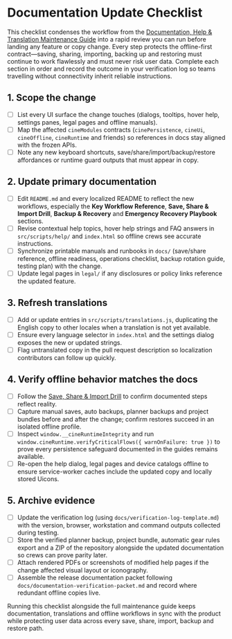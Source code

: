 # Documentation Update Checklist

This checklist condenses the workflow from the [Documentation, Help & Translation Maintenance Guide](documentation-maintenance.md) into a rapid review you can run before landing any feature or copy change. Every step protects the offline-first contract—saving, sharing, importing, backing up and restoring must continue to work flawlessly and must never risk user data. Complete each section in order and record the outcome in your verification log so teams travelling without connectivity inherit reliable instructions.

## 1. Scope the change

- [ ] List every UI surface the change touches (dialogs, tooltips, hover help, settings panes, legal pages and offline manuals).
- [ ] Map the affected `cineModules` contracts (`cinePersistence`, `cineUi`, `cineOffline`, `cineRuntime` and friends) so references in docs stay aligned with the frozen APIs.
- [ ] Note any new keyboard shortcuts, save/share/import/backup/restore affordances or runtime guard outputs that must appear in copy.

## 2. Update primary documentation

- [ ] Edit `README.md` and every localized README to reflect the new workflows, especially the **Key Workflow Reference**, **Save, Share & Import Drill**, **Backup & Recovery** and **Emergency Recovery Playbook** sections.
- [ ] Revise contextual help topics, hover help strings and FAQ answers in `src/scripts/help/` and `index.html` so offline crews see accurate instructions.
- [ ] Synchronize printable manuals and runbooks in `docs/` (save/share reference, offline readiness, operations checklist, backup rotation guide, testing plan) with the change.
- [ ] Update legal pages in `legal/` if any disclosures or policy links reference the updated feature.

## 3. Refresh translations

- [ ] Add or update entries in `src/scripts/translations.js`, duplicating the English copy to other locales when a translation is not yet available.
- [ ] Ensure every language selector in `index.html` and the settings dialog exposes the new or updated strings.
- [ ] Flag untranslated copy in the pull request description so localization contributors can follow up quickly.

## 4. Verify offline behavior matches the docs

- [ ] Follow the [Save, Share & Import Drill](../README.md#save-share--import-drill) to confirm documented steps reflect reality.
- [ ] Capture manual saves, auto backups, planner backups and project bundles before and after the change; confirm restores succeed in an isolated offline profile.
- [ ] Inspect `window.__cineRuntimeIntegrity` and run `window.cineRuntime.verifyCriticalFlows({ warnOnFailure: true })` to prove every persistence safeguard documented in the guides remains available.
- [ ] Re-open the help dialog, legal pages and device catalogs offline to ensure service-worker caches include the updated copy and locally stored Uicons.

## 5. Archive evidence

- [ ] Update the verification log (using `docs/verification-log-template.md`) with the version, browser, workstation and command outputs collected during testing.
- [ ] Store the verified planner backup, project bundle, automatic gear rules export and a ZIP of the repository alongside the updated documentation so crews can prove parity later.
- [ ] Attach rendered PDFs or screenshots of modified help pages if the change affected visual layout or iconography.
- [ ] Assemble the release documentation packet following `docs/documentation-verification-packet.md` and record where redundant offline copies live.

Running this checklist alongside the full maintenance guide keeps documentation, translations and offline workflows in sync with the product while protecting user data across every save, share, import, backup and restore path.

